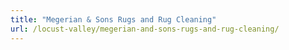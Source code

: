 ```yaml
---
title: "Megerian & Sons Rugs and Rug Cleaning"
url: /locust-valley/megerian-and-sons-rugs-and-rug-cleaning/
---
```

